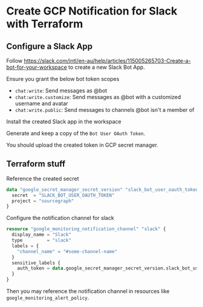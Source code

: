 # Create GCP Notification for Slack with Terraform

## Configure a Slack App

Follow https://slack.com/intl/en-au/help/articles/115005265703-Create-a-bot-for-your-workspace to create a new Slack Bot App.

Ensure you grant the below bot token scopes

- `chat:write`: Send messages as @bot
- `chat:write.customize`: Send messages as @bot with a customized username and avatar
- `chat:write.public`: Send messages to channels @bot isn't a member of

Install the created Slack app in the workspace

Generate and keep a copy of the `Bot User OAuth Token`.

You should upload the created token in GCP secret manager.

## Terraform stuff

Reference the created secret

```tf
data "google_secret_manager_secret_version" "slack_bot_user_oauth_token" {
  secret  = "SLACK_BOT_USER_OAUTH_TOKEN"
  project = "sourcegraph"
}
```

Configure the notification channel for slack

```tf
resource "google_monitoring_notification_channel" "slack" {
  display_name = "Slack"
  type         = "slack"
  labels = {
    "channel_name" = "#some-channel-name"
  }
  sensitive_labels {
    auth_token = data.google_secret_manager_secret_version.slack_bot_user_oauth_token.secret_data
  }
}
```

Then you may reference the notification channel in resources like `google_monitoring_alert_policy`.
